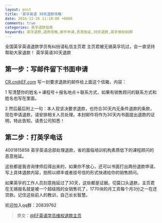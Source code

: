 ```yaml
---
layout: post
title: '英孚英语 30天退款攻略'
date: 2016-12-26 11:10:00 +0800
comments: true
categories: 英孚退款指南
keywords: 英孚退款,退款攻略,邮件申请,恶意拖延,30天退款,英孚维权QQ群
---
```

全国英孚英语退款学员有纠纷请私信主页君 主页君被无锡英孚坑过，会一直坚持帮助大家退款！
英孚英语30天退款
<!--more-->

## 第一步：写邮件留下书面申请

CR.cn@EF.com
写一封要求退款的邮件给上面这个信箱，内容：

1 写清楚你的姓名＋课程号＋报名地点＋联系方式，如果有销售顾问的联系方式和姓名也写在里面。

2 然后最后附上一句：本人现坚决要求退款，也符合30天内无条件退款的条款，现在申请退款，请安排相关人员处理。本封邮件将作为30天内书面提出退款的证明，特此告知，请贵公司知悉！

## 第二步：打英孚电话 

4001815858 英孚英语总部处理退款，省的面临培训机构素质低下的课程顾问的恶意拖延。

这些都是我咨询律师后得出来的，如果你不放心，还可以书面打出两份退款申请，写上具体退款内容，拍照以顺丰或者挂号信的形式快递给你的销售顾问。

如果英孚的工作人员刻意拖延过了30天，这些都是证据。切莫口头退款，主页君在无锡报名就是被一个超级贱的女销售坑了，1770块的月工资每个月3分之一在还贷款。记住这些前人的教训，自己长长智慧。

欢迎加入qq群：20839762 

> 原文：[@EF英语学员维权退款主页](http://weibo.com/p/1001604012134676725692)
